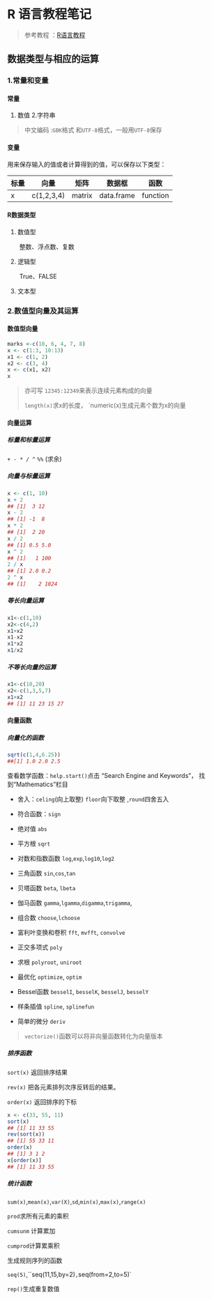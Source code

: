 # R 语言教程笔记

> 参考教程 ：[R语言教程 ](https://www.math.pku.edu.cn/teachers/lidf/docs/Rbook/html/_Rbook/index.html)



## 数据类型与相应的运算

### 1.常量和变量

#### 常量

1. 数值  2.字符串

> 中文编码 :`GBK`格式  和`UTF-8`格式，一般用`UTF-8`保存

#### 变量

用来保存输入的值或者计算得到的值，可以保存以下类型：

| 标量 | 向量       | 矩阵   | 数据框     | 函数     |
| ---- | ---------- | ------ | ---------- | -------- |
| x    | c(1,2,3,4) | matrix | data.frame | function |

#### R数据类型

1. 数值型 

   ​	整数、浮点数、复数

2. 逻辑型 

   ​	True、FALSE

3. 文本型

### 2.数值型向量及其运算

#### 数值型向量

```R
marks <-c(10, 6, 4, 7, 8)
x <- c(1:3, 10:13)
x1 <- c(1, 2)
x2 <- c(3, 4)
x <- c(x1, x2)
x
```

> 亦可写 `12345:12349`来表示连续元素构成的向量
>
> `length(x)`求x的长度， `numeric(x)生成元素个数为x的向量



#### 向量运算

##### 标量和标量运算

`+ - * / ^` `%%` (求余)

##### 向量与标量运算

```R 
x <- c(1, 10)
x + 2
## [1]  3 12
x - 2
## [1] -1  8
x * 2
## [1]  2 20
x / 2
## [1] 0.5 5.0
x ^ 2
## [1]   1 100
2 / x
## [1] 2.0 0.2
2 ^ x
## [1]    2 1024
```

##### 等长向量运算

```R
x1<-c(1,10)
x2<-c(4,2)
x1+x2
x1-x2
x1*x2
x1/x2
```

##### 不等长向量的运算

```R
x1<-c(10,20)
x2<-c(1,3,5,7)
x1+x2
## [1] 11 23 15 27

```

#### 向量函数

##### 向量化的函数

```R
sqrt(c(1,4,6.25))
##[1] 1.0 2.0 2.5
```

查看数学函数：`help.start()`点击 “Search Engine and Keywords”， 找到“Mathematics”栏目

- 舍入：`celing`(向上取整) `floor`向下取整 ,`round`四舍五入

- 符合函数：`sign`
- 绝对值 `abs`
- 平方根 `sqrt`
- 对数和指数函数 `log`,`exp`,`log10`,`log2`
- 三角函数 `sin`,`cos`,`tan`

- 贝塔函数 `beta`, `lbeta`
- 伽马函数 `gamma`,`lgamma`,`digamma`,`trigamma`,

- 组合数 `choose`,`lchoose`
- 富利叶变换和卷积 `fft`, `mvfft`, `convolve`

- 正交多项式 `poly`

- 求根 `polyroot`, `uniroot`
- 最优化 `optimize`, `optim`
- Bessel函数 `besselI`, `besselK`, `besselJ`, `besselY`
- 样条插值 `spline`, `splinefun`
- 简单的微分 `deriv`

> `vectorize()`函数可以将非向量函数转化为向量版本

##### 排序函数

`sort(x)` 返回排序结果

`rev(x)` 把各元素排列次序反转后的结果。

`order(x)` 返回排序的下标

```R
x <- c(33, 55, 11)
sort(x)
## [1] 11 33 55
rev(sort(x))
## [1] 55 33 11
order(x)
## [1] 3 1 2
x[order(x)]
## [1] 11 33 55
```

##### 统计函数

`sum(x)`,`mean(x)`,`var(X)`,`sd`,`min(x)`,`max(x)`,`range(x)`

`prod`求所有元素的乘积

`cumsunm` 计算累加 

`cumprod`计算累乘积



生成规则序列的函数

`seq(5)`,``seq(11,15,by=2)`,`seq(from=2,to=5)`

`rep()`生成重复数值

